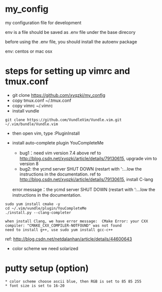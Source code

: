 # my_config

my configuration file for development

env is a file should be saved as .env file under the base direcory

before using the .env file, you should install the autoenv package


env: centos or mac osx

# steps for setting up vimrc and tmux.conf

* git clone https://github.com/xyqzki/my_config
* copy tmux.conf ~/.tmux.conf
* copy vimrc ~/.vimrc
* install vundle
```
git clone https://github.com/VundleVim/Vundle.vim.git ~/.vim/bundle/Vundle.vim
```
* then open vim, type :PluginInstall

* install auto-complete plugin YouCompleteMe
	* bug1：need vim version 7.4 above
   ref to http://blog.csdn.net/xyqzki/article/details/79130615, upgrade vim to version 8
	* bug2: the ycmd server SHUT DOWN (restart with ':...low the instructions in the documentation.
   ref to http://blog.csdn.net/xyqzki/article/details/79130615, install C-lang

   error message：the ycmd server SHUT DOWN (restart with ‘:…low the instructions in the documentation.

```
sudo yum install cmake -y
cd ~/.vim/vundle/plugin/YouCompleteMe  
./install.py --clang-completer
```

	when install Clang, we have error message:  CMake Error: your CXX compiler: "CMAKE_CXX_COMPILER-NOTFOUND" was not found
	need to install g++, use sudo yum install gcc-c++
ref:
http://blog.csdn.net/netdalanhan/article/details/44600643

* color scheme we need solarized

# putty setup (option)
	* color scheme choose ascii blue, then RGB is set to 85 85 255
	* font size is set to 16-20
